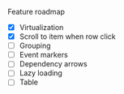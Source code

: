Feature roadmap

- [x] Virtualization
- [x] Scroll to item when row click
- [ ] Grouping
- [ ] Event markers
- [ ] Dependency arrows
- [ ] Lazy loading
- [ ] Table
